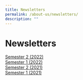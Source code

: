 ```yaml
---
title: Newsletters
permalink: /about-us/newsletters/
description: ""
---
```

# **Newsletters**
[Semester 2 (2022)](/files/(NPS)Newsletter_2022Sem2_10Nov_2022-C.pdf)  
[Semester 1 (2022)](/files/NorthshorePri_Newsletter_Sem1_2022-C.pdf)  
[Semester 2 (2021)](/files/NorthshorePri_E-Newsletter_Sem2_2021-C.pdf)  
[Semester 1 (2021)](/files/NorthshorePri_Newsletter_Sem1_2021-C.pdf)